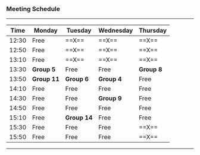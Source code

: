### Meeting Schedule

-------------------------------------------------------------
| Time  | Monday     | Tuesday     | Wednesday | Thursday   |
|-------|----------- |-------------|-----------|------------|
| 12:30 | Free       |  ==X==      |   ==X==   |  ==X==     |
| 12:50 | Free       |  ==X==      |   ==X==   |  ==X==     |
| 13:10 | Free       |  ==X==      |   ==X==   |  ==X==     |
| 13:30 |**Group 5** | Free        | Free      | **Group 8**|
| 13:50 |**Group 11**| **Group 6** |**Group 4**| Free       |
| 14:10 | Free       | Free        | Free      | Free       |
| 14:30 | Free       | Free        |**Group 9**| Free       |
| 14:50 | Free       | Free        | Free      | Free       |
| 15:10 | Free       | **Group 14**| Free      | Free       |
| 15:30 | Free       | Free        | Free      |  ==X==     |
| 15:50 | Free       | Free        | Free      |  ==X==     |
-------------------------------------------------------------
